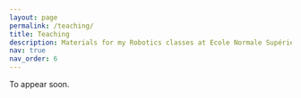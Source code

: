 ```yaml
---
layout: page
permalink: /teaching/
title: Teaching
description: Materials for my Robotics classes at Ecole Normale Supérieure.
nav: true
nav_order: 6
---
```



To appear soon.
